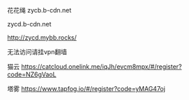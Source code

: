 花花绳
zycb.b-cdn.net

zycd.b-cdn.net

http://zycd.mybb.rocks/

无法访问请挂vpn翻墙

猫云
https://catcloud.onelink.me/iqJh/evcm8mpx/#/register?code=NZ6gVaoL

塔雾
https://www.tapfog.io/#/register?code=yMAG47oj
